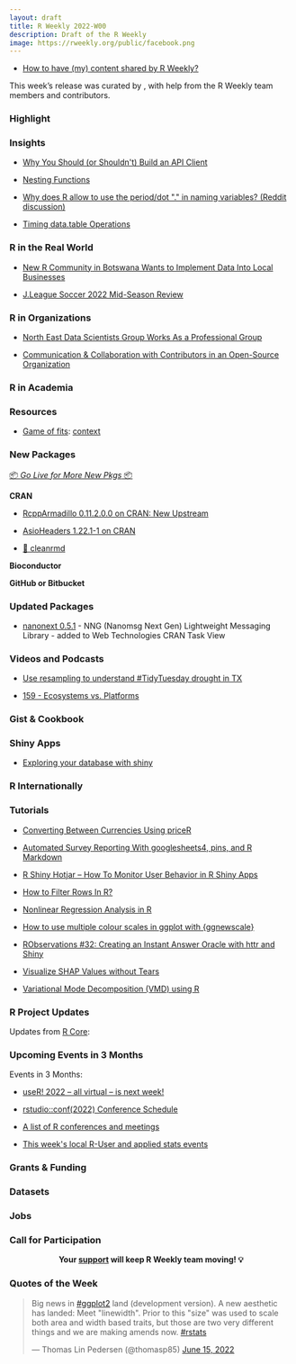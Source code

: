 ```yaml
---
layout: draft
title: R Weekly 2022-W00
description: Draft of the R Weekly
image: https://rweekly.org/public/facebook.png
---
```



+ [How to have (my) content shared by R Weekly?](https://github.com/rweekly/rweekly.org#how-to-have-my-content-shared-by-r-weekly)

This week’s release was curated by [](), with help from the R Weekly team members and contributors.



###  Highlight



### Insights

+ [Why You Should (or Shouldn't) Build an API Client](https://ropensci.org/blog/2022/06/16/publicize-api-client-yes-no/)

+ [Nesting Functions](https://coolbutuseless.github.io/2022/06/15/nesting-functions/)

+ [Why does R allow to use the period/dot "." in naming variables? (Reddit discussion)](https://old.reddit.com/r/Rlanguage/comments/v76rma/why_does_r_allow_to_use_the_perioddot_in_naming/)

+ [Timing data.table Operations](https://tshafer.com/blog/2022/06/timing-data-table-ops)

### R in the Real World

+ [New R Community in Botswana Wants to Implement Data Into Local Businesses](https://www.r-consortium.org/blog/2022/06/16/new-r-community-in-botswana)

+ [J.League Soccer 2022 Mid-Season Review](https://ryo-n7.github.io/2022-06-15-jleague-2022-midseason-review/)

###  R in Organizations

+ [North East Data Scientists Group Works As a Professional Group](https://www.r-consortium.org/blog/2022/06/14/north-east-data-scientist-group-work-as-a-professional-group)

+ [Communication & Collaboration with Contributors in an Open-Source Organization](https://ropensci.org/blog/2022/06/14/communication-with-contributors-in-an-open-source-organization/)

###  R in Academia



###  Resources

+ [Game of fits](https://gist.github.com/coolbutuseless/28382fb522fa716b114a27d010ddc6ac): [context](https://twitter.com/coolbutuseless/status/1537676890051334144)

###  New Packages

<p class="added-hostname"><a href="https://rweekly.org/live" target="_blank" class="externalLink">📦 <i>Go Live for More New Pkgs</i> 📦</a></p>

**CRAN**

+ [RcppArmadillo 0.11.2.0.0 on CRAN: New Upstream](http://dirk.eddelbuettel.com/blog/2022/06/15/#rcpparmadillo_0.11.2.0.0)

+ [AsioHeaders 1.22.1-1 on CRAN](http://dirk.eddelbuettel.com/blog/2022/06/15/#asioheaders_1.22.1-1)

+ [🧼 cleanrmd](https://www.garrickadenbuie.com/project/cleanrmd/)

**Bioconductor**



**GitHub or Bitbucket**



### Updated Packages

+ [nanonext 0.5.1](http://cran.r-project.org/package=nanonext) - NNG (Nanomsg Next Gen) Lightweight Messaging Library - added to Web Technologies CRAN Task View

###  Videos and Podcasts

+ [Use resampling to understand #TidyTuesday drought in TX](https://juliasilge.com/blog/drought-in-tx/)

+ [159 - Ecosystems vs. Platforms](https://nssdeviations.com/159-ecosystems-vs-platforms)

### Gist & Cookbook



### Shiny Apps

+ [Exploring your database with shiny](https://www.johnmackintosh.net/blog/2022-06-14-dbexplorer/)

### R Internationally



###  Tutorials

+ [Converting Between Currencies Using priceR](https://www.bryanshalloway.com/2022/06/16/converting-between-currencies-using-pricer/)

+ [Automated Survey Reporting With googlesheets4, pins, and R Markdown](https://www.rstudio.com/blog/automated-survey-reporting/)

+ [R Shiny Hotjar – How To Monitor User Behavior in R Shiny Apps](https://appsilon.com/r-shiny-hotjar/)

+ [How to Filter Rows In R?](https://datasciencetut.com/how-to-filter-rows-in-r/)

+ [Nonlinear Regression Analysis in R](https://finnstats.com/index.php/2022/06/13/nonlinear-regression-analysis-in-r/)

+ [How to use multiple colour scales in ggplot with {ggnewscale}](http://gradientdescending.com/how-to-use-multiple-color-scales-in-ggplot-with-ggnewscale/)

+ [RObservations #32: Creating an Instant Answer Oracle with httr and Shiny](https://bensstats.wordpress.com/2022/06/12/robservations-32-creating-an-instant-answer-oracle-with-httr-and-shiny/)

+ [Visualize SHAP Values without Tears](https://lorentzen.ch/index.php/2022/06/10/visualize-shap-values-without-tears/)

+ [Variational Mode Decomposition (VMD) using R](https://mlampros.github.io/2022/06/11/variatonal_mode_decomposition/)

<!--<div class="post-more-begin></div><div class="post-more-end"></div>-->

###  R Project Updates

Updates from [R Core](http://developer.r-project.org/blosxom.cgi/R-devel/NEWS):


###  Upcoming Events in 3 Months

Events in 3 Months:

+ [useR! 2022 – all virtual – is next week!](https://r-posts.com/user-2022-all-virtual-is-next-week/)

+ [rstudio::conf(2022) Conference Schedule](https://www.rstudio.com/blog/rstudio-2022-conf-schedule/)

+ [A list of R conferences and meetings](https://jumpingrivers.github.io/meetingsR/events.html)

+ [This week's local R-User and applied stats events](https://community.rstudio.com/c/irl)

### Grants & Funding


### Datasets

### Jobs




###  Call for Participation


<p class="hide-support added-hostname support-rweekly" style="text-align: center;font-weight: bold;">Your <a class="non-visited externalLink" href="https://www.patreon.com/rweekly" onclick="pas(this)">support</a> will keep R Weekly team moving! 💡</p>

###  Quotes of the Week

<blockquote class="twitter-tweet"><p lang="en" dir="ltr">Big news in <a href="https://twitter.com/hashtag/ggplot2?src=hash&amp;ref_src=twsrc%5Etfw">#ggplot2</a> land (development version). A new aesthetic has landed: Meet &quot;linewidth&quot;. Prior to this &quot;size&quot; was used to scale both area and width based traits, but those are two very different things and we are making amends now. <a href="https://twitter.com/hashtag/rstats?src=hash&amp;ref_src=twsrc%5Etfw">#rstats</a></p>&mdash; Thomas Lin Pedersen (@thomasp85) <a href="https://twitter.com/thomasp85/status/1536996957616492549?ref_src=twsrc%5Etfw">June 15, 2022</a></blockquote> <script async src="https://platform.twitter.com/widgets.js" charset="utf-8"></script> 